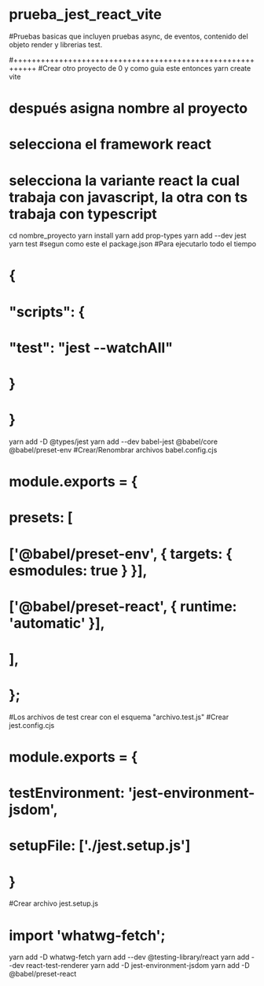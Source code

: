 # prueba_jest_react_vite
#Pruebas basicas que incluyen pruebas async, de eventos, contenido del objeto render y librerias test.

#+++++++++++++++++++++++++++++++++++++++++++++++++++++++++++
#Crear otro proyecto de 0 y como guia este entonces
yarn create vite
#    después asigna nombre al proyecto
#    selecciona el framework react
#    selecciona la variante react la cual trabaja con javascript, la otra con ts trabaja con typescript
cd nombre_proyecto
yarn install
yarn add prop-types
yarn add --dev jest
yarn test  #segun como este el package.json 
#Para ejecutarlo  todo el tiempo
#    {
#      "scripts": {
#        "test": "jest --watchAll"
#      }
#    }
yarn add -D @types/jest
yarn add --dev babel-jest @babel/core @babel/preset-env
#Crear/Renombrar archivos babel.config.cjs
#    module.exports = {
#        presets: [
#          ['@babel/preset-env', { targets: { esmodules: true } }],
#          ['@babel/preset-react', { runtime: 'automatic' }],
#        ],
#    };
#Los archivos de test crear con el esquema "archivo.test.js"
#Crear jest.config.cjs

#    module.exports = {
#        testEnvironment: 'jest-environment-jsdom',
#        setupFile: ['./jest.setup.js']
#    }
#Crear archivo jest.setup.js
#    import 'whatwg-fetch';
yarn add -D whatwg-fetch
yarn add --dev @testing-library/react
yarn add --dev react-test-renderer
yarn add -D jest-environment-jsdom
yarn add -D @babel/preset-react
